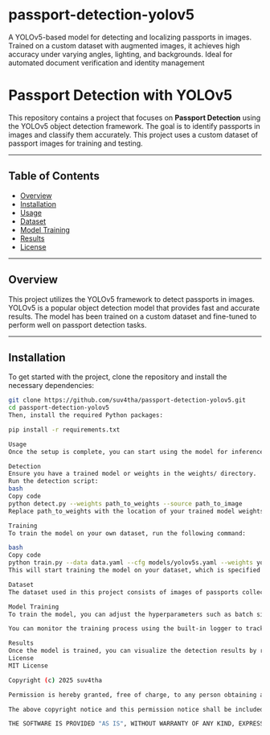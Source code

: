 # passport-detection-yolov5
A YOLOv5-based model for detecting and localizing passports in images. Trained on a custom dataset with augmented images, it achieves high accuracy under varying angles, lighting, and backgrounds. Ideal for automated document verification and identity management
# Passport Detection with YOLOv5

This repository contains a project that focuses on **Passport Detection** using the YOLOv5 object detection framework. The goal is to identify passports in images and classify them accurately. This project uses a custom dataset of passport images for training and testing.

---

## Table of Contents
- [Overview](#overview)
- [Installation](#installation)
- [Usage](#usage)
- [Dataset](#dataset)
- [Model Training](#model-training)
- [Results](#results)
- [License](#license)

---

## Overview

This project utilizes the YOLOv5 framework to detect passports in images. YOLOv5 is a popular object detection model that provides fast and accurate results. The model has been trained on a custom dataset and fine-tuned to perform well on passport detection tasks.

---

## Installation

To get started with the project, clone the repository and install the necessary dependencies:

```bash
git clone https://github.com/suv4tha/passport-detection-yolov5.git
cd passport-detection-yolov5
Then, install the required Python packages:

pip install -r requirements.txt

Usage
Once the setup is complete, you can start using the model for inference or training. Here’s how you can run the detection on a sample image:

Detection
Ensure you have a trained model or weights in the weights/ directory.
Run the detection script:
bash
Copy code
python detect.py --weights path_to_weights --source path_to_image
Replace path_to_weights with the location of your trained model weights and path_to_image with the image you want to process.

Training
To train the model on your own dataset, run the following command:

bash
Copy code
python train.py --data data.yaml --cfg models/yolov5s.yaml --weights yolov5s.pt --batch-size 16 --epochs 100
This will start training the model on your dataset, which is specified in data.yaml.

Dataset
The dataset used in this project consists of images of passports collected from various sources. You can customize the dataset by replacing the current dataset with your own images.

Model Training
To train the model, you can adjust the hyperparameters such as batch size, learning rate, and the number of epochs. The training process is automated and will generate model weights that can be used for inference.

You can monitor the training process using the built-in logger to track metrics like loss, precision, recall, and mAP.

Results
Once the model is trained, you can visualize the detection results by running the detection script with any test image or video.
License
MIT License

Copyright (c) 2025 suv4tha

Permission is hereby granted, free of charge, to any person obtaining a copy of this software and associated documentation files (the "Software"), to deal in the Software without restriction, including without limitation the rights to use, copy, modify, merge, publish, distribute, sublicense, and/or sell copies of the Software, and to permit persons to whom the Software is furnished to do so, subject to the following conditions:

The above copyright notice and this permission notice shall be included in all copies or substantial portions of the Software.

THE SOFTWARE IS PROVIDED "AS IS", WITHOUT WARRANTY OF ANY KIND, EXPRESS OR IMPLIED, INCLUDING BUT NOT LIMITED TO THE WARRANTIES OF MERCHANTABILITY, FITNESS FOR A PARTICULAR PURPOSE AND NONINFRINGEMENT. IN NO EVENT SHALL THE AUTHORS OR COPYRIGHT HOLDERS BE LIABLE FOR ANY CLAIM, DAMAGES OR OTHER LIABILITY, WHETHER IN AN ACTION OF CONTRACT, TORT OR OTHERWISE, ARISING FROM, OUT OF OR IN CONNECTION WITH THE SOFTWARE OR THE USE OR OTHER DEALINGS IN THE SOFTWARE.
